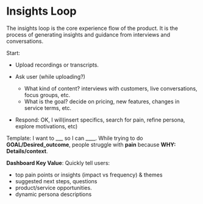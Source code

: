# Insights Loop

The insights loop is the core experience flow of the product. It is the process of generating insights and guidance from interviews and conversations.

Start:

- Upload recordings or transcripts.

- Ask user (while uploading?)
 	- What kind of content? interviews with customers, live conversations, focus groups, etc.
 	- What is the goal? decide on pricing, new features, changes in service terms, etc.

- Respond: OK, I will(insert specifics, search for pain, refine persona, explore motivations, etc)

Template: I want to ___ so I can ____.
While trying to do **GOAL/Desired_outcome**, people struggle with **pain** because **WHY: Details/context**.

**Dashboard Key Value**: Quickly tell users:

- top pain points or insights (impact vs frequency) & themes
- suggested next steps, questions
- product/service opportunities.
- dynamic persona descriptions
